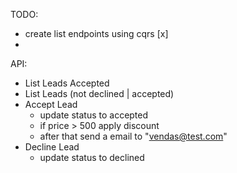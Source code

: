 TODO:
- create list endpoints using cqrs [x]
- 

API:
- List Leads Accepted
- List Leads (not declined | accepted)
- Accept Lead
	- update status to accepted
	- if price > 500 apply discount
	- after that send a email to "vendas@test.com"
- Decline Lead
	- update status to declined
